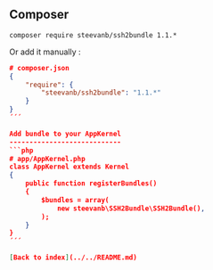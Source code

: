 Composer
--------

```
composer require steevanb/ssh2bundle 1.1.*
```

Or add it manually :

```json
# composer.json
{
    "require": {
        "steevanb/ssh2bundle": "1.1.*"
    }
}
´´´

Add bundle to your AppKernel
----------------------------
```php
# app/AppKernel.php
class AppKernel extends Kernel
{
    public function registerBundles()
    {
        $bundles = array(
            new steevanb\SSH2Bundle\SSH2Bundle(),
        );
    }
}
´´´

[Back to index](../../README.md)
